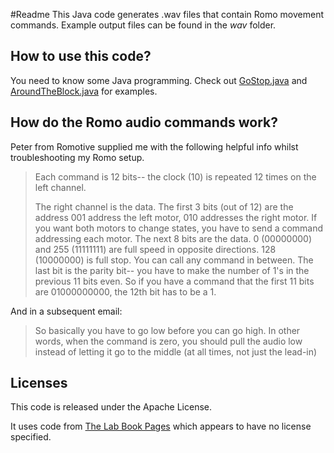 #Readme
This Java code generates .wav files that contain Romo movement commands. Example output files can be found in the _wav_ folder.

## How to use this code?
You need to know some Java programming. Check out [GoStop.java](https://github.com/rabidgremlin/RomoCmdGen/blob/master/src/java/com/rabidgremlin/romo/cmdgen/GoStop.java) and [AroundTheBlock.java](https://github.com/rabidgremlin/RomoCmdGen/blob/master/src/java/com/rabidgremlin/romo/cmdgen/AroundTheBlock.java) for examples.

## How do the Romo audio commands work?
Peter from Romotive supplied me with the following helpful info whilst troubleshooting my Romo setup. 

> Each command is 12 bits-- the clock (10) is repeated 12 times on the left channel.
> 
> The right channel is the data. The first 3 bits (out of 12) are the address 001 address the left motor, 010 addresses the right motor. If you want both motors to change states, you have to send a command addressing each motor. The next 8 bits are the data. 0 (00000000) and 255 (11111111) are full speed in opposite directions. 128 (10000000) is full stop. You can call any command in between. The last bit is the parity bit-- you have to make the number of 1's in the previous 11 bits even. So if you have a command that the first 11 bits are 01000000000, the 12th bit has to be a 1.

And in a subsequent email:

> So basically you have to go low before you can go high. In other words, when the command is zero, you should pull the audio low instead of letting it go to the middle (at all times, not just the lead-in)

## Licenses
This code is released under the Apache License.

It uses code from [The Lab Book Pages](http://www.labbookpages.co.uk/audio/javaWavFiles.html) which appears to have no license specified.

